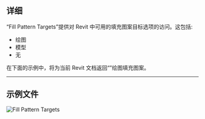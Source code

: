 ## 详细
“Fill Pattern Targets”提供对 Revit 中可用的填充图案目标选项的访问。这包括:
- 绘图
- 模型
- 无

在下面的示例中，将为当前 Revit 文档返回“<Solid Fill>”绘图填充图案。
___
## 示例文件

![Fill Pattern Targets](./DSRevitNodesUI.FillPatternTargets_img.jpg)
